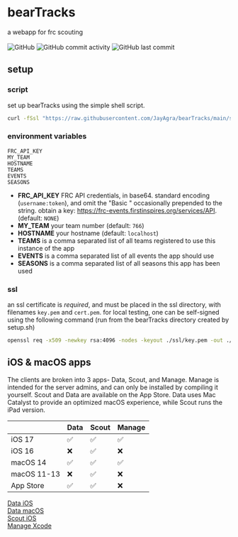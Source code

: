 # bearTracks
a webapp for frc scouting<br><br>
![GitHub](https://img.shields.io/github/license/JayAgra/bearTracks) ![GitHub commit activity](https://img.shields.io/github/commit-activity/y/jayagra/bearTracks) ![GitHub last commit](https://img.shields.io/github/last-commit/jayagra/bearTracks)

## setup
### script
set up bearTracks using the simple shell script.
```sh
curl -fSsl "https://raw.githubusercontent.com/JayAgra/bearTracks/main/setup.sh" | sudo sh
```
### environment variables
```
FRC_API_KEY
MY_TEAM
HOSTNAME
TEAMS
EVENTS
SEASONS
```
+ **FRC_API_KEY** FRC API credentials, in base64. standard encoding (`username:token`), and omit the "Basic " occasionally prepended to the string. obtain a key: https://frc-events.firstinspires.org/services/API. (default: `NONE`)<br>
+ **MY_TEAM** your team number (default: `766`)<br>
+ **HOSTNAME** your hostname (default: `localhost`)<br>
+ **TEAMS** is a comma separated list of all teams registered to use this instance of the app<br>
+ **EVENTS** is a comma separated list of all events the app should use<br>
+ **SEASONS** is a comma separated list of all seasons this app has been used
### ssl
an ssl certificate is *required*, and must be placed in the ssl directory, with filenames `key.pem` and `cert.pem`. for local testing, one can be self-signed using the following command (run from the bearTracks directory created by setup.sh)
```sh
openssl req -x509 -newkey rsa:4096 -nodes -keyout ./ssl/key.pem -out ./ssl/cert.pem -days 365 -subj '/CN=localhost'
```

## iOS & macOS apps

The clients are broken into 3 apps- Data, Scout, and Manage. Manage is intended for the server admins, and can only be installed by compiling it yourself. Scout and Data are available on the App Store. Data uses Mac Catalyst to provide an optimized macOS experience, while Scout runs the iPad version.

|             | Data | Scout | Manage |
|-------------|------|-------|--------|
| iOS 17      | ✅    | ✅     | ✅      |
| iOS 16      | ❌    | ✅     | ❌      |
| macOS 14    | ✅    | ✅     | ✅      |
| macOS 11-13 | ❌    | ✅     | ❌      |
| App Store   | ✅    | ✅     | ❌      |

[Data iOS](https://testflight.apple.com/join/nYsvt12Y)<br>
[Data macOS](https://apps.apple.com/us/app/beartracks-data/id6475752596)<br>
[Scout iOS](https://github.com/JayAgra/bearTracks/tree/main/ios/beartracks-scout)<br>
[Manage Xcode](https://github.com/JayAgra/bearTracks/tree/main/ios/beartracks-manage)